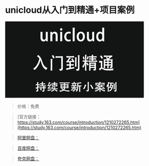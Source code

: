 # unicloud从入门到精通+项目案例

![img](../../../assets/study163/free/0e451fb0d80e4603b1b6b91053315607.jpg)

> 价格：免费

> [官方链接：https://study.163.com/course/introduction/1210272265.htm](https://study.163.com/course/introduction/1210272265.htm)

> [阿里网盘：]()

> [百度网盘：]()

> [夸克网盘：]()
